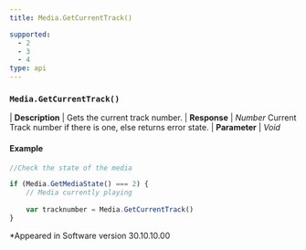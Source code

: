 ```yaml
---
title: Media.GetCurrentTrack()

supported:
  - 2
  - 3
  - 4
type: api
---
```


### `Media.GetCurrentTrack()`

| **Description** | Gets the current track number.
| **Response** | *Number*  Current Track number if there is one, else returns error state.
| **Parameter**   | *Void*

#### Example

```javascript
//Check the state of the media

if (Media.GetMediaState() === 2) {
	// Media currently playing
	
	var tracknumber = Media.GetCurrentTrack()
}
```

*Appeared in Software version 30.10.10.00